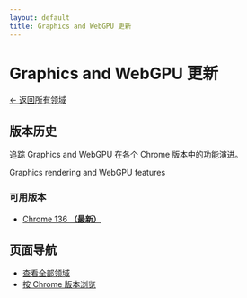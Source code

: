 ```yaml
---
layout: default
title: Graphics and WebGPU 更新
---
```


# Graphics and WebGPU 更新

[← 返回所有领域](../)

## 版本历史

追踪 Graphics and WebGPU 在各个 Chrome 版本中的功能演进。

Graphics rendering and WebGPU features

### 可用版本

- [Chrome 136 **（最新）**](./chrome-136.html)

## 页面导航

- [查看全部领域](../)
- [按 Chrome 版本浏览](../../versions/)
